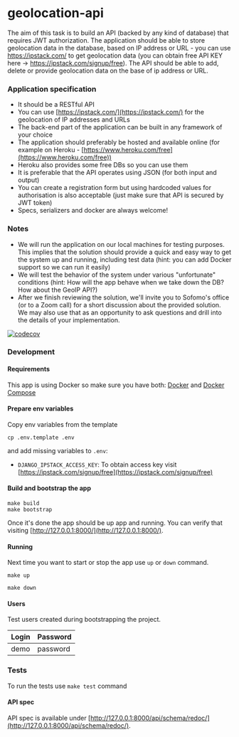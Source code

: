 # geolocation-api

The aim of this task is to build an API (backed by any kind of database) that requires JWT authorization. The
application should be able to store geolocation data in the database, based on IP address or URL - you can use
https://ipstack.com/ to get geolocation data (you can obtain free API KEY here -> https://ipstack.com/signup/free).
The API should be able to add, delete or provide geolocation data on the base of ip address or URL.

### Application specification

* It should be a RESTful API
* You can use [https://ipstack.com/](https://ipstack.com/) for the geolocation of IP addresses and URLs
* The back-end part of the application can be built in any framework of your choice
* The application should preferably be hosted and available online (for example on Heroku - [https://www.heroku.com/free](https://www.heroku.com/free))
* Heroku also provides some free DBs so you can use them
* It is preferable that the API operates using JSON (for both input and output)
* You can create a registration form but using hardcoded values for authorisation is also acceptable (just make sure that API is secured by JWT token)
* Specs, serializers and docker are always welcome!

### Notes

* We will run the application on our local machines for testing purposes. This implies that the solution should provide a quick and easy way to get the system up and running, including test data (hint: you can add Docker support so we can run it easily)
* We will test the behavior of the system under various "unfortunate" conditions (hint: How will the app behave when we take down the DB? How about the GeoIP API?)
* After we finish reviewing the solution, we'll invite you to Sofomo's office (or to a Zoom call) for a short discussion about the provided solution. We may also use that as an opportunity to ask questions and drill into the details of your implementation.

[![codecov](https://codecov.io/gh/dzbrozek/geolocation-api/branch/main/graph/badge.svg)](https://codecov.io/gh/dzbrozek/geolocation-api)


### Development

#### Requirements

This app is using Docker so make sure you have both: [Docker](https://docs.docker.com/install/)
and [Docker Compose](https://docs.docker.com/compose/install/)

#### Prepare env variables

Copy env variables from the template

```
cp .env.template .env
```

and add missing variables to `.env`:

* `DJANGO_IPSTACK_ACCESS_KEY`: To obtain access key visit [https://ipstack.com/signup/free](https://ipstack.com/signup/free)


#### Build and bootstrap the app

```
make build
make bootstrap
```

Once it's done the app should be up app and running. You can verify that visiting [http://127.0.0.1:8000/](http://127.0.0.1:8000/).

#### Running

Next time you want to start or stop the app use `up` or `down` command.

```
make up
```

```
make down
```

#### Users

Test users created during bootstrapping the project.

| Login    | Password |
|----------|----------|
| demo     | password |

### Tests

To run the tests use `make test` command

#### API spec

API spec is available under [http://127.0.0.1:8000/api/schema/redoc/](http://127.0.0.1:8000/api/schema/redoc/).

